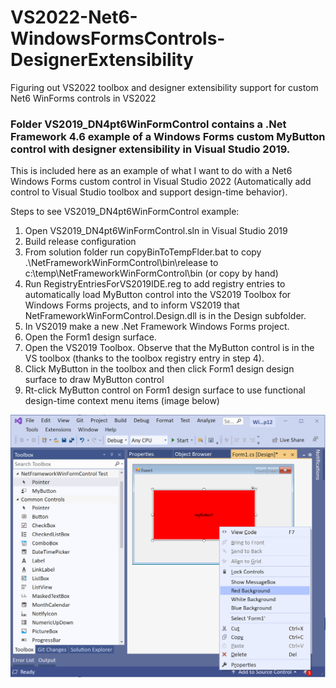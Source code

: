# VS2022-Net6-WindowsFormsControls-DesignerExtensibility
Figuring out VS2022 toolbox and designer extensibility support for custom Net6 WinForms controls in VS2022

### Folder VS2019_DN4pt6WinFormControl contains a .Net Framework 4.6 example of a Windows Forms custom MyButton control with designer extensibility in Visual Studio 2019. 
This is included here as an example of what I want to do with a Net6 Windows Forms custom control in Visual Studio 2022 (Automatically add control to Visual Studio toolbox and support design-time behavior).

Steps to see VS2019_DN4pt6WinFormControl example:
1. Open VS2019_DN4pt6WinFormControl.sln in Visual Studio 2019
2. Build release configuration
3. From solution folder run copyBinToTempFlder.bat to copy .\NetFrameworkWinFormControl\bin\release to c:\temp\NetFrameworkWinFormControl\bin (or copy by hand)
4. Run RegistryEntriesForVS2019IDE.reg to add registry entries to automatically load MyButton control into the VS2019 Toolbox for Windows Forms projects, and to inform VS2019 that NetFrameworkWinFormControl.Design.dll is in the Design subfolder.
5. In VS2019 make a new .Net Framework Windows Forms project. 
6. Open the Form1 design surface.
7. Open the VS2019 Toolbox. Observe that the MyButton control is in the VS toolbox (thanks to the toolbox registry entry in step 4).
8. Click MyButton in the toolbox and then click Form1 design design surface to draw MyButton control
9. Rt-click MyButton control on Form1 design surface to use functional design-time context menu items (image below)

![Image](VS2019_DN4pt6WinFormControl/VS2019_MyButtonDesignTime.png)
